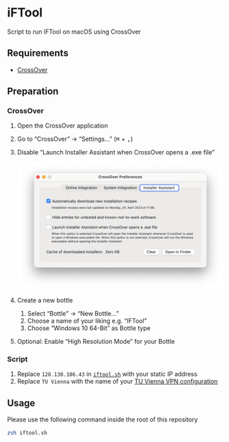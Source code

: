# iFTool

Script to run IFTool on macOS using CrossOver

[CrossOver]: https://www.codeweavers.com/crossover

## Requirements

- [CrossOver](https://www.codeweavers.com/crossover)

## Preparation

### CrossOver

1. Open the CrossOver application
2. Go to “CrossOver” → “Settings…” (<kbd>⌘</kbd> + <kbd>,</kbd>)
3. Disable “Launch Installer Assistant when CrossOver opens a .exe file”

   ![CrossOver Preferences](Pictures/CrossOver%20Preferences.webp)

4. Create a new bottle
   1. Select “Bottle” → “New Bottle…”
   2. Choose a name of your liking e.g. “IFTool”
   3. Choose “Windows 10 64-Bit” as Bottle type
5. Optional: Enable “High Resolution Mode” for your Bottle

### Script

1. Replace `128.130.106.43` in [`iftool.sh`](iftool.sh) with your static IP address
2. Replace `TU Vienna` with the name of your [TU Vienna VPN configuration](https://www.it.tuwien.ac.at/en/services/network-infrastructure-and-server-services/tunet/vpn-virtual-private-network)

## Usage

Please use the following command inside the root of this repository

```sh
zsh iftool.sh
```
